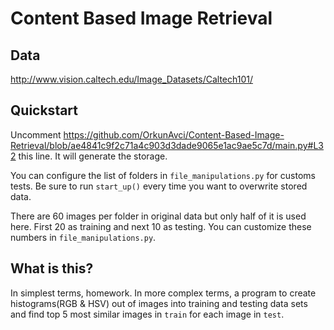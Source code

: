 # Content Based Image Retrieval

## Data

http://www.vision.caltech.edu/Image_Datasets/Caltech101/

## Quickstart

Uncomment https://github.com/OrkunAvci/Content-Based-Image-Retrieval/blob/ae4841c9f2c71a4c903d3dade9065e1ac9ae5c7d/main.py#L32 this line. It will generate the storage.

You can configure the list of folders in `file_manipulations.py` for customs tests. Be sure to run `start_up()` every time you want to overwrite stored data.

There are 60 images per folder in original data but only half of it is used here. First 20 as training and next 10 as testing. You can customize these numbers in `file_manipulations.py`.

## What is this?

In simplest terms, homework. In more complex terms, a program to create histograms(RGB & HSV) out of images into training and testing data sets and find top 5 most similar images in `train` for each image in `test`.
